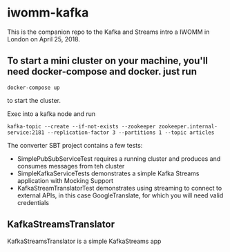 # iwomm-kafka

This is the companion repo to the Kafka and Streams intro a IWOMM in London on April 25, 2018.

## To start a mini cluster on your machine, you'll need docker-compose and docker. just run

```docker-compose up```

to start the cluster.

Exec into a kafka node and run 

```kafka-topic --create --if-not-exists --zookeeper zookeeper.internal-service:2181 --replication-factor 3 --partitions 1 --topic articles```

The converter SBT project contains a few tests:

- SimplePubSubServiceTest requires a running cluster and produces and consumes messages from teh cluster
- SimpleKafkaServiceTests demonstrates a simple Kafka Streams application with Mocking Support
- KafkaStreamTranslatorTest demonstrates using streaming to connect to external APIs, in this case GoogleTranslate, for which you will need valid credentials

## KafkaStreamsTranslator 

KafkaStreamsTranslator is a simple KafkaStreams app
